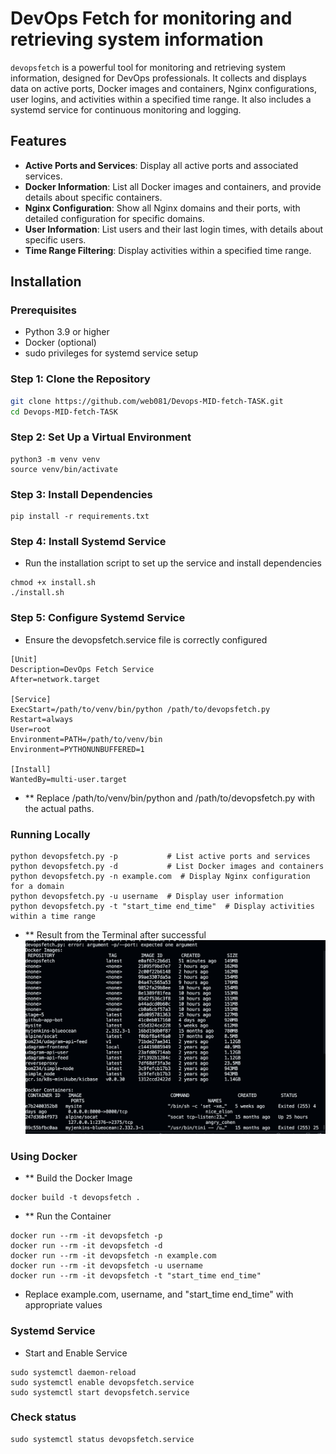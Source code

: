 # DevOps Fetch for monitoring and retrieving system information

`devopsfetch` is a powerful tool for monitoring and retrieving system information, designed for DevOps professionals. It collects and displays data on active ports, Docker images and containers, Nginx configurations, user logins, and activities within a specified time range. It also includes a systemd service for continuous monitoring and logging.

## Features

- **Active Ports and Services**: Display all active ports and associated services.
- **Docker Information**: List all Docker images and containers, and provide details about specific containers.
- **Nginx Configuration**: Show all Nginx domains and their ports, with detailed configuration for specific domains.
- **User Information**: List users and their last login times, with details about specific users.
- **Time Range Filtering**: Display activities within a specified time range.

## Installation

### Prerequisites

- Python 3.9 or higher
- Docker (optional)
- sudo privileges for systemd service setup

### Step 1: Clone the Repository

```bash
git clone https://github.com/web081/Devops-MID-fetch-TASK.git
cd Devops-MID-fetch-TASK
```
### Step 2: Set Up a Virtual Environment
```
python3 -m venv venv
source venv/bin/activate
```
### Step 3: Install Dependencies
```
pip install -r requirements.txt
```
### Step 4: Install Systemd Service
- Run the installation script to set up the service and install dependencies
```
chmod +x install.sh
./install.sh
```
### Step 5: Configure Systemd Service
- Ensure the devopsfetch.service file is correctly configured
```
[Unit]
Description=DevOps Fetch Service
After=network.target

[Service]
ExecStart=/path/to/venv/bin/python /path/to/devopsfetch.py
Restart=always
User=root
Environment=PATH=/path/to/venv/bin
Environment=PYTHONUNBUFFERED=1

[Install]
WantedBy=multi-user.target
```
- ** Replace /path/to/venv/bin/python and /path/to/devopsfetch.py with the actual paths.

### Running Locally
```
python devopsfetch.py -p           # List active ports and services
python devopsfetch.py -d           # List Docker images and containers
python devopsfetch.py -n example.com  # Display Nginx configuration for a domain
python devopsfetch.py -u username  # Display user information
python devopsfetch.py -t "start_time end_time"  # Display activities within a time range
```
- ** Result from the Terminal after successful
 ![Terminal Result output](img/fetch.png)

### Using Docker
- ** Build the Docker Image
```
docker build -t devopsfetch .
```
- ** Run the Container
```
docker run --rm -it devopsfetch -p
docker run --rm -it devopsfetch -d
docker run --rm -it devopsfetch -n example.com
docker run --rm -it devopsfetch -u username
docker run --rm -it devopsfetch -t "start_time end_time"
```
- Replace example.com, username, and "start_time end_time" with appropriate values
### Systemd Service
- Start and Enable Service
```
sudo systemctl daemon-reload
sudo systemctl enable devopsfetch.service
sudo systemctl start devopsfetch.service
```
### Check status
``` 
sudo systemctl status devopsfetch.service
```
